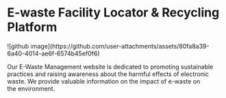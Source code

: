 <h1>E-waste Facility Locator & Recycling Platform</h1>![github image](https://github.com/user-attachments/assets/80fa8a39-6a40-4014-ae6f-6574b45ef0f6)

Our E-Waste Management website is dedicated to promoting sustainable practices and raising awareness about the harmful effects of electronic waste. We provide valuable information on the impact of e-waste on the environment.
